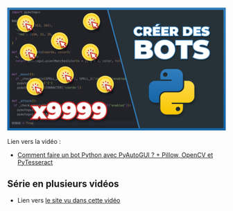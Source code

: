 [![Comment faire un bot Python avec PyAutoGUI ? + Pillow, OpenCV et PyTesseract](bot-python-pyautogui.jpg)](https://www.youtube.com/watch?v=yEYN4P0lRzY)

Lien vers la vidéo : 
- [Comment faire un bot Python avec PyAutoGUI ? + Pillow, OpenCV et PyTesseract](https://www.youtube.com/watch?v=yEYN4P0lRzY)

## Série en plusieurs vidéos

- Lien vers [le site vu dans cette vidéo](https://commentcoder.github.io/bot-playgrounds/)
